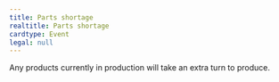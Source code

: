 ```yaml
---
title: Parts shortage
realtitle: Parts shortage
cardtype: Event
legal: null
---
```


Any products currently in production will take an extra turn to produce.
